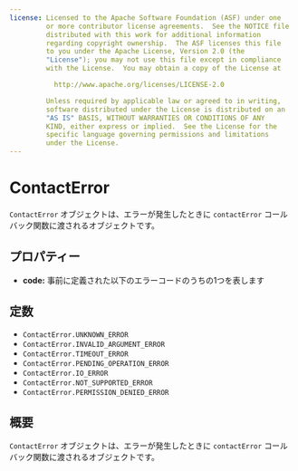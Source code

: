 ```yaml
---
license: Licensed to the Apache Software Foundation (ASF) under one
         or more contributor license agreements.  See the NOTICE file
         distributed with this work for additional information
         regarding copyright ownership.  The ASF licenses this file
         to you under the Apache License, Version 2.0 (the
         "License"); you may not use this file except in compliance
         with the License.  You may obtain a copy of the License at

           http://www.apache.org/licenses/LICENSE-2.0

         Unless required by applicable law or agreed to in writing,
         software distributed under the License is distributed on an
         "AS IS" BASIS, WITHOUT WARRANTIES OR CONDITIONS OF ANY
         KIND, either express or implied.  See the License for the
         specific language governing permissions and limitations
         under the License.
---
```


ContactError
========

`ContactError` オブジェクトは、エラーが発生したときに `contactError` コールバック関数に渡されるオブジェクトです。

プロパティー
----------

- __code:__ 事前に定義された以下のエラーコードのうちの1つを表します

定数
---------

- `ContactError.UNKNOWN_ERROR`
- `ContactError.INVALID_ARGUMENT_ERROR`
- `ContactError.TIMEOUT_ERROR`
- `ContactError.PENDING_OPERATION_ERROR`
- `ContactError.IO_ERROR`
- `ContactError.NOT_SUPPORTED_ERROR`
- `ContactError.PERMISSION_DENIED_ERROR`

概要
-----------

`ContactError` オブジェクトは、エラーが発生したときに `contactError` コールバック関数に渡されるオブジェクトです。

